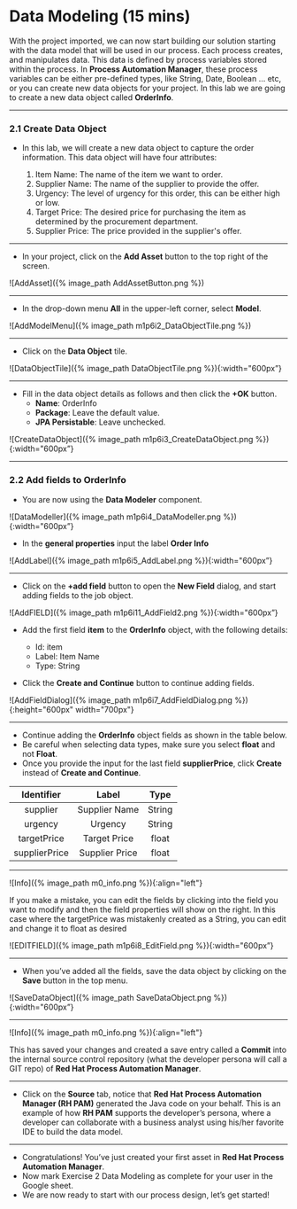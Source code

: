 # Data Modeling (15 mins)

With the project imported, we can now start building our solution starting with the data model that will be used in our process. Each process creates, and manipulates data. This data is defined by process variables stored within the process. In **Process Automation Manager**, these process variables can be either pre-defined types, like String, Date, Boolean … etc, or you can create new data objects for your project. In this lab we are going to create a new data object called **OrderInfo**.

---

### 2.1 Create Data Object

- In this lab, we will create a new data object to capture the order information. This data object will have four attributes:

  1. Item Name: The name of the item we want to order.
  2. Supplier Name: The name of the supplier to provide the offer.
  3. Urgency: The level of urgency for this order, this can be either high or low.
  4. Target Price: The desired price for purchasing the item as determined by the procurement department.
  5. Supplier Price: The price provided in the supplier's offer.

---

- In your project, click on the **Add Asset** button to the top right of the screen.

![AddAsset]({% image_path AddAssetButton.png %})

---

- In the drop-down menu **All** in the upper-left corner, select **Model**.

![AddModelMenu]({% image_path m1p6i2_DataObjectTile.png %})

---

- Click on the **Data Object** tile.

![DataObjectTile]({% image_path DataObjectTile.png %}){:width="600px”}

---

- Fill in the data object details as follows and then click the **+OK** button.
  - **Name**: OrderInfo
  - **Package**: Leave the default value.
  - **JPA Persistable**: Leave unchecked.

![CreateDataObject]({% image_path m1p6i3_CreateDataObject.png %}){:width="600px”}

---

### 2.2 Add fields to OrderInfo

- You are now using the **Data Modeler** component.

![DataModeller]({% image_path m1p6i4_DataModeller.png %}){:width="600px”}

- In the **general properties** input the label **Order Info**

![AddLabel]({% image_path m1p6i5_AddLabel.png %}){:width="600px”}

---

- Click on the **+add field** button to open the **New Field** dialog, and start adding fields to the job object.

![AddFIELD]({% image_path m1p6i11_AddField2.png %}){:width="600px”}

- Add the first field **item** to the **OrderInfo** object, with the following details:

  - Id: item
  - Label: Item Name
  - Type: String

- Click the **Create and Continue** button to continue adding fields.

![AddFieldDialog]({% image_path m1p6i7_AddFieldDialog.png %}){:height="600px" width="700px"}

---

- Continue adding the **OrderInfo** object fields as shown in the table below.
- Be careful when selecting data types, make sure you select **float** and not **Float**.
- Once you provide the input for the last field **supplierPrice**, click **Create** instead of **Create and Continue**.

|  Identifier   |     Label      |  Type  |
| :-----------: | :------------: | :----: |
|   supplier    | Supplier Name  | String |
|    urgency    |    Urgency     | String |
|  targetPrice  |  Target Price  | float  |
| supplierPrice | Supplier Price | float  |

---

![Info]({% image_path m0_info.png %}){:align="left"}

If you make a mistake, you can edit the fields by clicking into the field you want to modify and then the field properties will show on the right. In this case where the targetPrice was mistakenly created as a String, you can edit and change it to float as desired

![EDITFIELD]({% image_path m1p6i8_EditField.png %}){:width="600px”}

---

- When you’ve added all the fields, save the data object by clicking on the **Save** button in the top menu.

![SaveDataObject]({% image_path SaveDataObject.png %}){:width="600px”}

---

![Info]({% image_path m0_info.png %}){:align="left"}

This has saved your changes and created a save entry called a **Commit** into the internal source control repository (what the developer persona will call a GIT repo) of **Red Hat Process Automation Manager**.

---

- Click on the **Source** tab, notice that **Red Hat Process Automation Manager (RH PAM)** generated the Java code on your behalf. This is an example of how **RH PAM** supports the developer’s persona, where a developer can collaborate with a business analyst using his/her favorite IDE to build the data model.

---

- Congratulations! You’ve just created your first asset in **Red Hat Process Automation Manager**.
- Now mark Exercise 2 Data Modeling as complete for your user in the Google sheet.
- We are now ready to start with our process design, let’s get started!
